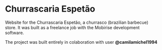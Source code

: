 # Churrascaria Espetão
Website for the Churrascaria Espetão, a churrasco (brazilian barbecue) store.
It was built as a freelance job with the Mobirise development software.

The project was built entirely in colaboration with user **@camilamichel1994**
